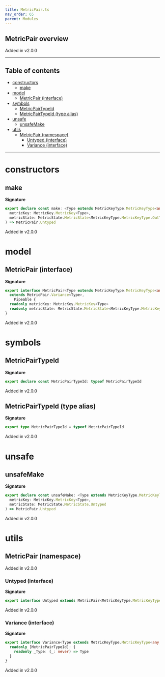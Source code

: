 ```yaml
---
title: MetricPair.ts
nav_order: 65
parent: Modules
---
```


## MetricPair overview

Added in v2.0.0

---

<h2 class="text-delta">Table of contents</h2>

- [constructors](#constructors)
  - [make](#make)
- [model](#model)
  - [MetricPair (interface)](#metricpair-interface)
- [symbols](#symbols)
  - [MetricPairTypeId](#metricpairtypeid)
  - [MetricPairTypeId (type alias)](#metricpairtypeid-type-alias)
- [unsafe](#unsafe)
  - [unsafeMake](#unsafemake)
- [utils](#utils)
  - [MetricPair (namespace)](#metricpair-namespace)
    - [Untyped (interface)](#untyped-interface)
    - [Variance (interface)](#variance-interface)

---

# constructors

## make

**Signature**

```ts
export declare const make: <Type extends MetricKeyType.MetricKeyType<any, any>>(
  metricKey: MetricKey.MetricKey<Type>,
  metricState: MetricState.MetricState<MetricKeyType.MetricKeyType.OutType<Type>>
) => MetricPair.Untyped
```

Added in v2.0.0

# model

## MetricPair (interface)

**Signature**

```ts
export interface MetricPair<Type extends MetricKeyType.MetricKeyType<any, any>>
  extends MetricPair.Variance<Type>,
    Pipeable {
  readonly metricKey: MetricKey.MetricKey<Type>
  readonly metricState: MetricState.MetricState<MetricKeyType.MetricKeyType.OutType<Type>>
}
```

Added in v2.0.0

# symbols

## MetricPairTypeId

**Signature**

```ts
export declare const MetricPairTypeId: typeof MetricPairTypeId
```

Added in v2.0.0

## MetricPairTypeId (type alias)

**Signature**

```ts
export type MetricPairTypeId = typeof MetricPairTypeId
```

Added in v2.0.0

# unsafe

## unsafeMake

**Signature**

```ts
export declare const unsafeMake: <Type extends MetricKeyType.MetricKeyType<any, any>>(
  metricKey: MetricKey.MetricKey<Type>,
  metricState: MetricState.MetricState.Untyped
) => MetricPair.Untyped
```

Added in v2.0.0

# utils

## MetricPair (namespace)

Added in v2.0.0

### Untyped (interface)

**Signature**

```ts
export interface Untyped extends MetricPair<MetricKeyType.MetricKeyType<any, any>> {}
```

Added in v2.0.0

### Variance (interface)

**Signature**

```ts
export interface Variance<Type extends MetricKeyType.MetricKeyType<any, any>> {
  readonly [MetricPairTypeId]: {
    readonly _Type: (_: never) => Type
  }
}
```

Added in v2.0.0
